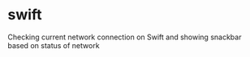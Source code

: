 # swift
Checking current network connection on Swift and showing snackbar based on status of network
